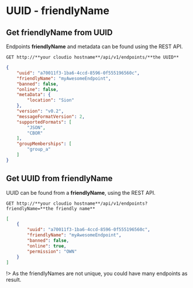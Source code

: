 # UUID - friendlyName

## Get friendlyName from UUID

Endpoints **friendlyName** and metadata can be found using the REST API.

```http
GET http://**your cloudio hostname**/api/v1/endpoints/**the UUID**
```
```json
{
	"uuid": "a70011f3-1ba6-4ccd-8596-0f555196560c",
	"friendlyName": "myAwesomeEndpoint",
	"banned": false,
	"online": false,
	"metaData": {
		"location": "Sion"
	},
	"version": "v0.2",
	"messageFormatVersion": 2,
	"supportedFormats": [
		"JSON",
		"CBOR"
	],
	"groupMemberships": [
		"group_a"
	]
}
```

## Get UUID from friendlyName

UUID can be found from a **friendlyName**, using the REST API.

```http
GET http://**your cloudio hostname**/api/v1/endpoints?friendlyName=**the friendly name**
```
```json
[
	{
		"uuid": "a70011f3-1ba6-4ccd-8596-0f555196560c",
		"friendlyName": "myAwesomeEndpoint",
		"banned": false,
		"online": true,
		"permission": "OWN"
	}
]
```
!> As the friendlyNames are not unique, you could have many endpoints as result.